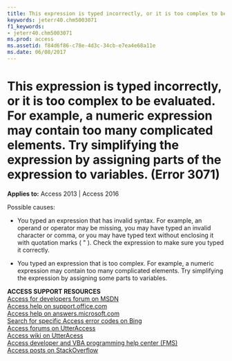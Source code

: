 ```yaml
---
title: This expression is typed incorrectly, or it is too complex to be evaluated. For example, a numeric expression may contain too many complicated elements. Try simplifying the expression by assigning parts of the expression to variables. (Error 3071)
keywords: jeterr40.chm5003071
f1_keywords:
- jeterr40.chm5003071
ms.prod: access
ms.assetid: f84d6f86-c78e-4d3c-34cb-e7ea4e68a11e
ms.date: 06/08/2017
---
```



# This expression is typed incorrectly, or it is too complex to be evaluated. For example, a numeric expression may contain too many complicated elements. Try simplifying the expression by assigning parts of the expression to variables. (Error 3071)

  

**Applies to:** Access 2013 | Access 2016

Possible causes:



- You typed an expression that has invalid syntax. For example, an operand or operator may be missing, you may have typed an invalid character or comma, or you may have typed text without enclosing it with quotation marks ( " ). Check the expression to make sure you typed it correctly.
    
- You typed an expression that is too complex. For example, a numeric expression may contain too many complicated elements. Try simplifying the expression by assigning some parts to variables.
    

 **ACCESS SUPPORT RESOURCES**<br>
[Access for developers forum on MSDN](https://social.msdn.microsoft.com/Forums/office/en-US/home?forum=accessdev)<br>
[Access help on support.office.com](https://support.office.com/search/results?query=Access)<br>
[Access help on answers.microsoft.com](http://answers.microsoft.com/en-us/office/forum/access?page=1&tab=question&status=all&auth=1)<br>
[Search for specific Access error codes on Bing](http://www.bing.com/)<br>
[Access forums on UtterAccess](http://www.utteraccess.com/forum/index.php?act=idx)<br>
[Access wiki on UtterAcess](http://www.utteraccess.com/forum/index.php?act=idx)<br>
[Access developer and VBA programming help center (FMS)](http://www.fmsinc.com/MicrosoftAccess/developer/)<br>
[Access posts on StackOverflow](http://stackoverflow.com/questions/tagged/ms-access)

